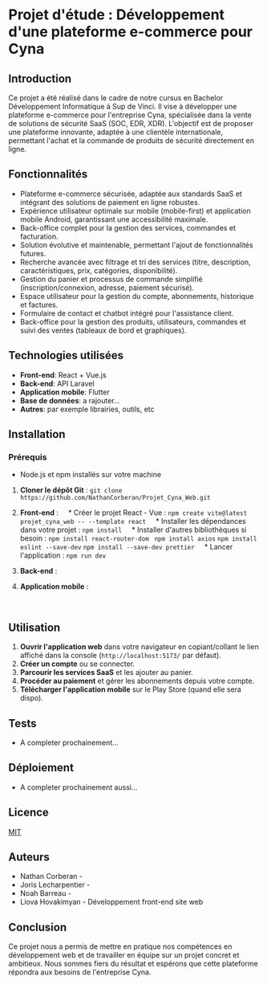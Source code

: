 # Projet d'étude : Développement d'une plateforme e-commerce pour Cyna

## Introduction

Ce projet a été réalisé dans le cadre de notre cursus en Bachelor Développement Informatique à Sup de Vinci. Il vise à développer une plateforme e-commerce pour l'entreprise Cyna, spécialisée dans la vente de solutions de sécurité SaaS (SOC, EDR, XDR). L'objectif est de proposer une plateforme innovante, adaptée à une clientèle internationale, permettant l'achat et la commande de produits de sécurité directement en ligne.

## Fonctionnalités

* Plateforme e-commerce sécurisée, adaptée aux standards SaaS et intégrant des solutions de paiement en ligne robustes.
* Expérience utilisateur optimale sur mobile (mobile-first) et application mobile Android, garantissant une accessibilité maximale.
* Back-office complet pour la gestion des services, commandes et facturation.
* Solution évolutive et maintenable, permettant l'ajout de fonctionnalités futures.
* Recherche avancée avec filtrage et tri des services (titre, description, caractéristiques, prix, catégories, disponibilité).
* Gestion du panier et processus de commande simplifié (inscription/connexion, adresse, paiement sécurisé).
* Espace utilisateur pour la gestion du compte, abonnements, historique et factures.
* Formulaire de contact et chatbot intégré pour l'assistance client.
* Back-office pour la gestion des produits, utilisateurs, commandes et suivi des ventes (tableaux de bord et graphiques).

## Technologies utilisées

* **Front-end**: React + Vue.js
* **Back-end**: API Laravel
* **Application mobile**: Flutter
* **Base de données**: a rajouter...
* **Autres**: par exemple librairies, outils, etc

## Installation

### Prérequis

* Node.js et npm installés sur votre machine

1. **Cloner le dépôt Git** : `git clone https://github.com/NathanCorberan/Projet_Cyna_Web.git`
2. **Front-end** :
    * Créer le projet React - Vue : `npm create vite@latest projet_cyna_web -- --template react`
    * Installer les dépendances dans votre projet : `npm install`
    * Installer d'autres bibliothèques si besoin : `npm install react-router-dom ` `npm install axios` `npm install eslint --save-dev` `npm install --save-dev prettier`
    * Lancer l'application : `npm run dev`
3. **Back-end** :

4. **Application mobile** :

   
## Utilisation

1. **Ouvrir l'application web** dans votre navigateur en copiant/collant le lien affiché dans la console (`http://localhost:5173/` par défaut).
2. **Créer un compte** ou se connecter.
3. **Parcourir les services SaaS** et les ajouter au panier.
4. **Procéder au paiement** et gérer les abonnements depuis votre compte.
5. **Télécharger l'application mobile** sur le Play Store (quand elle sera dispo).

## Tests

* A completer prochainement...

## Déploiement

* A completer prochainement aussi...

## Licence

[MIT](LICENSE)

## Auteurs

* Nathan Corberan -
* Joris Lecharpentier -
* Noah Barreau -
* Liova Hovakimyan - Développement front-end site web

## Conclusion

Ce projet nous a permis de mettre en pratique nos compétences en développement web et de travailler en équipe sur un projet concret et ambitieux. Nous sommes fiers du résultat et espérons que cette plateforme répondra aux besoins de l'entreprise Cyna.